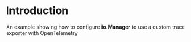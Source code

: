 # Introduction

An example showing how to configure **io.Manager** to use a custom trace exporter with OpenTelemetry
